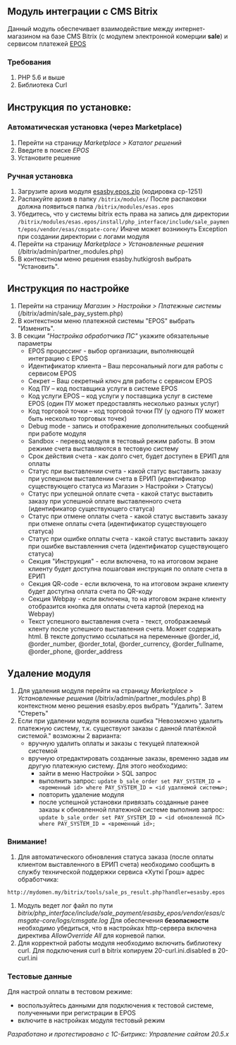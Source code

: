 ## Модуль интеграции с CMS Bitrix
Данный модуль обеспечивает взаимодействие между интернет-магазином на базе CMS Bitrix (с модулем электронной комерции __sale__) и сервисом платежей [EPOS](https://e-pos.by)
  
### Требования ###
1. PHP 5.6 и выше
1. Библиотека Curl

## Инструкция по установке:
### Автоматическая установка (через Marketplace) 
1. Перейти на страницу _Marketplace > Каталог решений_
1. Введите в поиске _EPOS_
1. Установите решение
### Ручная установка
1. Загрузите архив модуля [esasby.epos.zip](https://bitbucket.org/esasby/cmsgate-bitrix-epos/raw/master/esasby.epos.zip)
(кодировка cp-1251) 
1. Распакуйте архив в папку 
```/bitrix/modules/```
После распаковки должна появиться папка 
```/bitrix/modules/esas.epos```
1. Убедитесь, что у системы bitrix есть права на запись для директории
```/bitrix/modules/esas.epos/install/php_interface/include/sale_payment/epos/vendor/esas/cmsgate-core/```
Иначе может возникнуть Exception при создании директории с логами модуля
1. Перейти на страницу _Marketplace > Установленные решения_ (/bitrix/admin/partner_modules.php)
1. В контекстном меню решения esasby.hutkigrosh выбрать "Установить".

## Инструкция по настройке
1. Перейти на страницу _Магазин > Настройки > Платежные системы_ (/bitrix/admin/sale_pay_system.php)
1. В контекстном меню платежной системы "EPOS" выбрать "Изменить". 
1. В секции _"Настройка обработчика ПС"_ укажите обязательные параметры
    * EPOS процессинг - выбор организации, выполняющей интеграцию с EPOS
    * Идентификатор клиента – Ваш персональный логи для работы с сервисом EPOS
    * Секрет – Ваш секретный ключ для работы с сервисом EPOS
    * Код ПУ – код поставщика услуги в системе EPOS
    * Код услуги EPOS – код услуги у поставщика услуг в системе EPOS (один ПУ может предоставлять несколько разных услуг)
    * Код торговой точки – код торговой точки ПУ (у одного ПУ может быть несколько торговых точек)    
    * Debug mode - запись и отображение дополнительных сообщений при работе модуля
    * Sandbox - перевод модуля в тестовый режим работы. В этом режиме счета выставляются в тестовую систему
    * Срок действия счета - как долго счет, будет доступен в ЕРИП для оплаты    
    * Статус при выставлении счета  - какой статус выставить заказу при успешном выставлении счета в ЕРИП (идентификатор существующего статуса из Магазин > Настройки > Статусы)
    * Статус при успешной оплате счета - какой статус выставить заказу при успешной оплате выставленного счета (идентификатор существующего статуса)
    * Статус при отмене оплаты счета - какой статус выставить заказу при отмене оплаты счета (идентификатор существующего статуса)
    * Статус при ошибке оплаты счета - какой статус выставить заказу при ошибке выставленния счета (идентификатор существующего статуса)
    * Секция "Инструкция" - если включена, то на итоговом экране клиенту будет доступна пошаговая инструкция по оплате счета в ЕРИП
    * Секция QR-code - если включена, то на итоговом экране клиенту будет доступна оплата счета по QR-коду
    * Секция Webpay - если включена, то на итоговом экране клиенту отобразится кнопка для оплаты счета картой (переход на Webpay)
    * Текст успешного выставления счета - текст, отображаемый кленту после успешного выставления счета. Может содержать html. В тексте допустимо ссылаться на переменные @order_id, @order_number, @order_total, @order_currency, @order_fullname, @order_phone, @order_address

## Удаление модуля
1. Для удаления модуля перейти на страницу _Marketplace > Установленные решения_ (/bitrix/admin/partner_modules.php)
В контекстном меню решения esasby.epos выбрать "Удалить". Затем "Стереть"
1. Если при удалении модуля возникла ошибка "Невозможно удалить платежную систему, т.к. существуют заказы с данной платёжной системой." возможны 2 варианта:
    * вручную удалить оплаты и заказы с текущей платежной системой
    * вручную отредактировать созданные заказы, временно задав им другую платежную систему. Для этого необходимо:
        * зайти в меню Настройки > SQL запрос
        * выполнить запрос:  `update b_sale_order set PAY_SYSTEM_ID = <временный id> where PAY_SYSTEM_ID = <id удаляемой системы>;`
        * повторить удаление модуля
        * после успешной установки привязать созданные ранее заказы к обновленной платежной системе выполнив запрос: `update b_sale_order set PAY_SYSTEM_ID = <id обновленной ПС> where PAY_SYSTEM_ID = <временный id>;`

### Внимание!
1. Для автоматического обновления статуса заказа (после оплаты клиентом выставленного в ЕРИП счета) необходимо сообщить в службу технической поддержки сервиса «Хуткi Грош» адрес обработчика:
```
http://mydomen.my/bitrix/tools/sale_ps_result.php?handler=esasby.epos
```
1. Модуль ведет лог файл по пути _bitrix/php_interface/include/sale_payment/esasby_epos/vendor/esas/cmsgate-core/logs/cmsgate.log_
Для обеспечения **безопасности** необходимо убедиться, что в настройках http-сервера включена директива _AllowOverride All_ для корневой папки.
1. Для корректной работы модуля необходимо включить библиотеку curl. Для подключения curl в bitrix копируем 20-curl.ini.disabled в 20-curl.ini

### Тестовые данные
Для настрой оплаты в тестовом режиме:
 * воспользуйтесь данными для подключения к тестовой системе, полученными при регистрации в EPOS
 * включите в настройках модуля тестовый режим 

_Разработано и протестировано с 1С-Битрикс: Управление сайтом 20.5.x_


